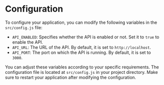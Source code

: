 # Configuration

To configure your application, you can modify the following variables in the `src/config.js` file:

- `API_ENABLED`: Specifies whether the API is enabled or not. Set it to `true` to enable the API.
- `API_URL`: The URL of the API. By default, it is set to `http://localhost`.
- `API_PORT`: The port on which the API is running. By default, it is set to `3000`.

You can adjust these variables according to your specific requirements. The configuration file is located at `src/config.js` in your project directory. Make sure to restart your application after modifying the configuration.

